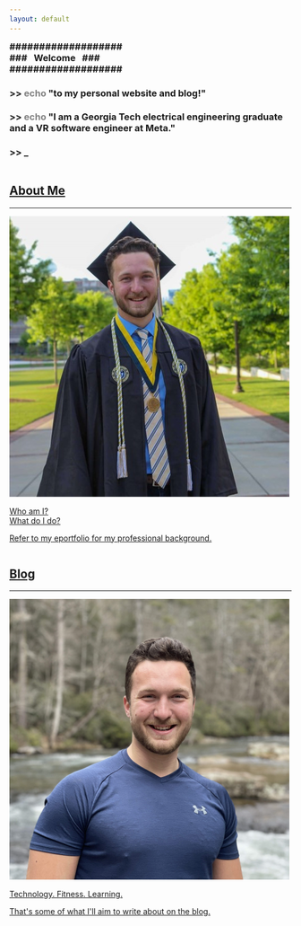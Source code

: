```yaml
---
layout: default
---
```

<div class="post-title console">
  <h3 style="margin-top: 0;">###################<br/>###&nbsp;&nbsp;&nbsp;Welcome&nbsp;&nbsp;&nbsp;###<br/>###################</h3>
  <h3>>> <span style="color: gray">echo</span> "to my personal website and blog!"</h3>
  <h3>>> <span style="color: gray">echo</span> "I am a Georgia Tech electrical engineering graduate and a VR software engineer at Meta."</h3>
  <h3>>> <span class="blink">_</span></h3>
</div>

<div class="row" style="margin-top: 0px">
  <a href="/about"><div class="column">
    <h2>About Me</h2>
    <hr>
    <img class="profile-pic left-float-pic" src="/assets/profile_grad.jpg"/>
    <p>Who am I?<br>
    What do I do?</p>
    <p style="font-weight: initial">Refer to my eportfolio for my professional background.</p>
  </div></a>
  <a href="/blog"><div class="column">
    <h2>Blog</h2>
    <hr>
    <img class="profile-pic left-float-pic" src="/assets/profile_hiking_2.png"/>
    <p>Technology. Fitness. Learning.</p>
    <p style="font-weight: initial">That's some of what I'll aim to write about on the blog.</p>
  </div></a>
</div>


